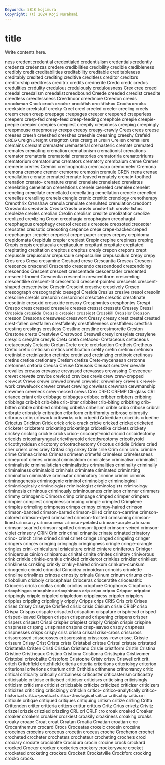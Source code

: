 ```yaml
---
Keywords: 5818 kojimura
Copyright: (C) 2024 Koji Murakami
---
```


# title

Write contents here.



ness credent credential credentialed credentialism credentials credently credenza credenzas
credere credibilities credibility credible credibleness credibly credit creditabilities creditability creditable
creditableness creditably credited crediting creditive creditless creditor creditors creditorship creditress
creditrix credits crednerite Credo credo credos credulities credulity credulous credulously
credulousness Cree cree creed creedal creedalism creedalist creedbound Creede creeded
creedist creedite creedless creedlessness Creedmoor creedmore Creedon creeds creedsman Creek
creek creeker creekfish creekfishes Creeks creeks creekside creekstuff creeky Creel
creel creeled creeler creeling creels creem creen creep creepage creepages
creeper creepered creeperless creepers creep-fed creep-feed creep-feeding creephole creepie creepie-peepie
creepier creepies creepiest creepily creepiness creeping creepingly creepmouse creepmousy creeps
creepy creepy-crawly Crees crees creese creeses creesh creeshed creeshes creeshie
creeshing creeshy Crefeld CREG Creigh Creight Creighton Creil creirgist Crelin
Crellen cremaillere cremains cremant cremaster cremasterial cremasteric cremate cremated cremates
cremating cremation cremationism cremationist cremations cremator crematoria crematorial crematories crematoriria
crematoririums crematorium crematoriums cremators crematory crembalum creme Cremer cremerie cremes
Cremini cremnophobia cremocarp cremometer Cremona cremona cremone cremor cremorne cremosin
cremule CREN crena crenae crenallation crenate crenated crenate-leaved crenately crenate-toothed
crenation crenato- crenature crenel crenelate crenelated crenelates crenelating crenelation crenelations
crenele creneled crenelee crenelet creneling crenellate crenellated crenellating crenellation crenelle
crenelled crenelles crenelling crenels crengle crenic crenitic crenology crenotherapy Crenothrix
Crenshaw crenula crenulate crenulated crenulation creodont Creodonta creodonts Creola Creole
creole creole-fish creole-fishes creoleize creoles creolian Creolin creolism creolite creolization
creolize creolized creolizing Creon creophagia creophagism creophagist creophagous creophagy creosol
creosols creosote creosoted creosoter creosotes creosotic creosoting crepance crepe crepe-backed
creped crepehanger crepeier crepeiest crepe-paper crepes crepey crepidoma crepidomata Crepidula
crepier crepiest Crepin crepine crepiness creping Crepis crepis crepitacula crepitaculum
crepitant crepitate crepitated crepitating crepitation crepitous crepitus creply crepon crepons
crept crepuscle crepuscular crepuscule crepusculine crepusculum Crepy crepy Cres cres
Cresa cresamine Cresbard cresc Crescantia Crescas Crescen crescence crescendi Crescendo
crescendo crescendoed crescendoing crescendos Crescent crescent crescentade crescentader crescented crescent-formed
Crescentia crescentic crescentiform crescenting crescentlike crescent-lit crescentoid crescent-pointed crescents crescent-shaped
crescentwise Crescin Crescint crescive crescively Cresco crescograph crescographic cresegol Cresida
Cresius cresive cresol cresolin cresoline cresols cresorcin cresorcinol cresotate cresotic
cresotinate cresotinic cresoxid cresoxide cresoxy Cresphontes cresphontes Crespi Crespo cress
cressed cresselle cresses cresset cressets Cressey Cressi Cressida cressida Cressie
cressier cressiest Cresskill Cressler Cresson cresson Cressona cressweed cresswort Cressy
cressy crest crestal crested crest-fallen crestfallen crestfallenly crestfallenness crestfallens crestfish
cresting crestings crestless Crestline crestline crestmoreite Creston Crestone crests Crestview
Crestwood Creswell cresyl cresylate cresylene cresylic cresylite cresyls Creta creta
cretaceo- Cretaceous cretaceous cretaceously Cretacic Cretan Crete crete cretefaction Cretheis
Cretheus Cretic cretic creticism cretics cretification cretify cretin cretinic cretinism
cretinistic cretinization cretinize cretinized cretinizing cretinoid cretinous cretins cretion cretionary
Cretism cretize Creto-mycenaean cretonne cretonnes cretoria Creusa Creuse Creusois Creusot
creutzer crevalle crevalles crevass crevasse crevassed crevasses crevassing Crevecoeur crevet
crevette crevice creviced crevices crevis crew crew-cropped crewcut Crewe crewe
crewed crewel crewelist crewellery crewels crewel-work crewelwork crewer crewet crewing
crewless crewman crewmanship crewmen crewneck crew-necked crews Crex CRFC CRFMP
CR-glass CRI criance criant crib cribbage cribbages cribbed cribber cribbers
cribbing cribbings crib-bit crib-bite crib-biter cribbiter crib-biting cribbiting crib-bitten cribble
cribbled cribbling cribella cribellum crible cribo cribose cribral cribrate cribrately
cribration cribriform cribriformity cribrose cribrosity cribrous cribs cribwork cribworks cric
cricetid Cricetidae cricetids cricetine Cricetus Crichton Crick crick crick-crack cricke
cricked cricket cricketed cricketer cricketers cricketing cricketings cricketlike crickets crickety
crickey cricking crickle cricks crico- cricoarytenoid cricoid cricoidectomy cricoids cricopharyngeal
cricothyreoid cricothyreotomy cricothyroid cricothyroidean cricotomy cricotracheotomy Cricotus criddle Criders cried
crier criers cries criey Crifasi crig crikey Crile crile Crim
crim crim. crimble crime Crimea crimea Crimean crimean crimeful crimeless
crimelessness crimeproof crimes criminal criminaldom criminalese criminalism criminalist criminalistic criminalistician
criminalistics criminalities criminality criminally criminalness criminaloid criminals criminate criminated criminating
crimination criminative criminator criminatory crimine crimini criminis criminogenesis criminogenic criminol
criminologic criminological criminologically criminologies criminologist criminologists criminology criminosis criminous criminously
criminousness crimison crimmer crimmers crimmy crimogenic Crimora crimp crimpage crimped
crimper crimpers crimpier crimpiest crimpiness crimping crimple crimpled Crimplene crimples
crimpling crimpness crimps crimpy crimpy-haired crimson crimson-banded crimson-barred crimson-billed crimson-carmine
crimson-colored crimson-dyed crimsoned crimson-fronted crimsoning crimson-lined crimsonly crimsonness crimson-petaled crimson-purple
crimsons crimson-scarfed crimson-spotted crimson-tipped crimson-veined crimson-violet crimsony CRIN Crin crin
crinal crinanite crinate crinated crinatory crinc- crinch crine crined crinel
crinet cringe cringed cringeling cringer cringers cringes cringing cringingly cringingness
cringle cringle-crangle cringles crini- crinicultural criniculture crinid criniere criniferous Criniger
crinigerous crinion criniparous crinital crinite crinites crinitory crinivorous crink crinkle
crinkle-crankle crinkled crinkleroot crinkles crinklier crinkliest crinkliness crinkling crinkly crinkly-haired
crinkum crinkum-crankum crinogenic crinoid crinoidal Crinoidea crinoidean crinoids crinolette crinoline
crinolines crinose crinosity crinula Crinum crinum crinums crio- criobolium crioboly
criocephalus Crioceras crioceratite crioceratitic Crioceris criolla criollas criollo criollos criophore
Criophoros Criophorus criosphinges criosphinx criosphinxes crip cripe cripes Crippen crippied
crippingly cripple crippled crippledom crippleness crippler cripplers cripples crippling cripplingly
cripply Cripps crips CRIS Cris cris Crises crises Crisey Criseyde
Crisfield crisic crisis Crisium crisle CRISP crisp Crispa Crispas crispate
crispated crispation crispature crispbread crisped crisped-leaved Crispen crispen crispened crispening
crispens crisper crispers crispest Crispi crispier crispiest crispily Crispin crispin
crispine crispiness crisping Crispinian crispins crisp-leaved crisply crispness crispnesses crisps
crispy criss crissa crissal criss-cross crisscross crisscrossed crisscrosses crisscrossing crisscross-row
crisset Crissie crissum Crissy Crist Crista crista Cristabel cristae Cristal
cristate cristated Cristatella Cristen Cristi Cristian Cristiano Cristie cristiform Cristin
Cristina Cristine Cristineaux Cristino Cristiona Cristionna Cristispira Cristivomer Cristobal cristobalite
Cristoforo Cristophe Cristy cristy Criswell crit crit. critch Critchfield critchfield
criteria criteriia criteriions criteriology criterion criterional criterions criterium crith Crithidia
crithmene crithomancy critic critical criticality critically criticalness criticaster criticasterism criticastry
criticisable criticise criticised criticiser criticises criticising criticisingly criticism criticisms criticist
criticizable criticize criticized criticizer criticizers criticizes criticizing criticizingly critickin critico-
critico-analytically critico-historical critico-poetical critico-theological critics criticship criticsm criticule critique critiqued
critiques critiquing critism critize critling Critta Crittenden critter critteria critters
crittur critturs Critz Crius crivetz Crivitz crizzel crizzle crizzled crizzling
CRL crl CRLF cro croak croaked Croaker croaker croakers croakier
croakiest croakily croakiness croaking croaks croaky croape Croat croat Croatan
Croatia Croatian croatian croc Crocanthemum crocard Croce Croceatas croceic crocein
croceine croceines croceins croceous crocetin croceus croche Crocheron crochet crocheted
crocheter crocheters crocheteur crocheting crochets croci crociary crociate crocidolite Crocidura
crocin crocine crock crockard crocked Crocker crocker crockeries crockery crockeryware
crocket crocketed crocketing crockets Crockett Crocketville Crockford crocking crocko crocks
